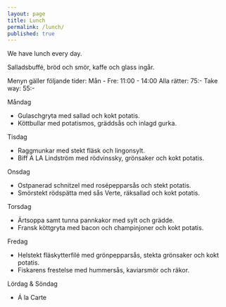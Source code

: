 ```yaml
---
layout: page
title: Lunch
permalink: /lunch/
published: true
---
```



We have lunch every day.

Salladsbuffé, bröd och smör, kaffe och glass ingår.

Menyn gäller följande tider:
Mån - Fre: 11:00 - 14:00
Alla rätter: 75:- Take way: 55:-

Måndag

* Gulaschgryta med sallad och kokt potatis.
* Köttbullar med potatismos, gräddsås och inlagd gurka.

Tisdag

* Raggmunkar med stekt fläsk och lingonsylt.
* Biff A LA Lindström med rödvinssky, grönsaker och kokt potatis.

Onsdag

* Ostpanerad schnitzel med rosépepparsås och stekt potatis.
* Smörstekt rödspätta med sås Verte, räksallad och kokt potatis.

Torsdag

* Ärtsoppa samt tunna pannkakor med sylt och grädde.
* Fransk köttgryta med bacon och champinjoner och kokt potatis.

Fredag

* Helstekt fläskytterfilé med grönpepparsås, stekta grönsaker och kokt potatis.
* Fiskarens frestelse med hummersås, kaviarsmör och räkor.

Lördag & Söndag
* Á la Carte
